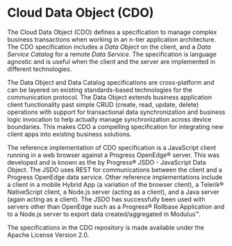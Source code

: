 Cloud Data Object (CDO)
===========

The Cloud Data Object (CDO) defines a specification to manage complex business transactions when working in an n-tier application architecture. The CDO specification includes a *Data Object* on the client, and a *Data Service Catalog* for a remote *Data Service*. The specification is language agnostic and is useful when the client and the server are implemented in different technologies. 

The Data Object and Data Catalog specifications are cross-platform and can be layered on existing standards-based technologies for the communication protocol. The Data Object extends business application client functionality past simple CRUD (create, read, update, delete) operations with support for transactional data synchronization and business logic invocation to help actually manage synchronization across device boundaries. This makes CDO a compelling specification for integrating new client apps into existing business solutions.

The reference implementation of CDO specification is a JavaScript client running in a web browser against a Progress OpenEdge® server. This was developed and is known as the by Progress® JSDO - JavaScript Data Object. The JSDO uses REST for communications between the client and a Progress OpenEdge data service. Other reference implementations include a client in a mobile Hybrid App (a variation of the browser client), a Telerik® NativeScript client, a Node.js server (acting as a client), and a Java server (again acting as a client). The JSDO has successfully been used with servers other than OpenEdge such as a Progress® Rollbase Application and to a Node.js server to export data created/aggregated in Modulus™.

The specifications in the CDO repository is made available under the Apache License Version 2.0.
